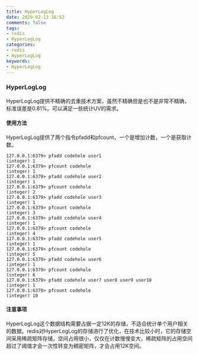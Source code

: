 ```yaml
---
title: HyperLogLog
date: 2020-02-13 16:52
comments: false
tags: 
- redis
- HyperLogLog
categories: 
- redis
- HyperLogLog
keywords:
- HyperLogLog
---
```


### HyperLogLog

HyperLogLog提供不精确的去重技术方案，虽然不精确但是也不是非常不精确，标准误差是0.81%。可以满足一些统计UV的需求。

#### 使用方法

HyperLogLog提供了两个指令pfadd和pfcount，一个是增加计数，一个是获取计数。

```
127.0.0.1:6379> pfadd codehole user1
(integer) 1
127.0.0.1:6379> pfcount codehole
(integer) 1
127.0.0.1:6379> pfadd codehole user2
(integer) 1
127.0.0.1:6379> pfcount codehole
(integer) 2
127.0.0.1:6379> pfadd codehole user3
(integer) 1
127.0.0.1:6379> pfcount codehole
(integer) 3
127.0.0.1:6379> pfadd codehole user4
(integer) 1
127.0.0.1:6379> pfcount codehole
(integer) 4
127.0.0.1:6379> pfadd codehole user5
(integer) 1
127.0.0.1:6379> pfcount codehole
(integer) 5
127.0.0.1:6379> pfadd codehole user6
(integer) 1
127.0.0.1:6379> pfcount codehole
(integer) 6
127.0.0.1:6379> pfadd codehole user7 user8 user9 user10
(integer) 1
127.0.0.1:6379> pfcount codehole
(integer) 10
```

#### 注意事项

HyperLogLog这个数据结构需要占据一定12K的存储，不适合统计单个用户相关的数据。redis对HyperLogLog的存储进行了优化，在技术比较小时，它的存储空间采用稀疏矩阵存储，空间占用很小，仅仅在计数慢慢变大，稀疏矩阵的占用空间超过了阈值才会一次性转变为稠密矩阵，才会占用12K空间。

